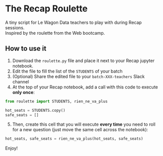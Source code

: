 # The Recap Roulette

A tiny script for Le Wagon Data teachers to play with during Recap sessions.  
Inspired by the roulette from the Web bootcamp. 

## How to use it

1. Download the `roulette.py` file and place it next to your Recap jupyter notebook.
2. Edit the file to fill the list of the `STUDENTS` of your batch
3. (Optional) Share the edited file to your `batch-XXX-teachers` Slack channel
4. At the top of your Recap notebook, add a call with this code to execute **only once**:
``` python
from roulette import STUDENTS, rien_ne_va_plus

hot_seats = STUDENTS.copy()
safe_seats = []
```
5. Then, create this cell that you will execute **every time** you need to roll for a new question (just move the same cell across the notebook):
``` python
hot_seats, safe_seats = rien_ne_va_plus(hot_seats, safe_seats)
``` 

Enjoy!
